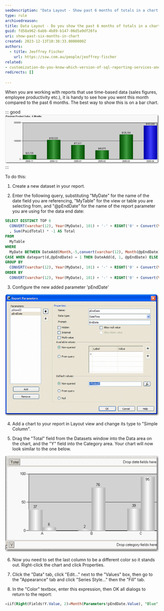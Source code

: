 ```yaml
---
seoDescription: "Data Layout - Show past 6 months of totals in a chart to facilitate easy comparison."
type: rule
archivedreason:
title: Data Layout - Do you show the past 6 months of totals in a chart?
guid: fd58a962-6abb-4b89-b147-06d5a9df26fa
uri: show-past-six-months-in-chart
created: 2023-12-13T10:38:33.0000000Z
authors: 
  - title: Jeoffrey Fischer
    url: https://ssw.com.au/people/jeoffrey-fischer
related:
- customization-do-you-know-which-version-of-sql-reporting-services-and-visual-studio-you-are-using
redirects: []

---
```


When you are working with reports that use time-based data (sales figures, employee productivity etc.), it is handy to see how you went this month compared to the past 6 months. The best way to show this is on a bar chart.

<!--endintro-->

::: good  
![Figure: Good example - Use of bar chart to show the past 6 months of totals at the end of your report for easy comparison](RSRules6MonthChart.gif)
:::

To do this:

1. Create a new dataset in your report.

2. Enter the following query, substituting "MyDate" for the name of the date field you are referencing, "MyTable" for the view or table you are selecting from, and "@pEndDate" for the name of the report parameter you are using for the data end date:

```sql
SELECT DISTINCT TOP 6
  CONVERT(varchar(12), Year(MyDate), 101) + '-' + RIGHT('0' + Convert(Varchar(2), MyDate, 101), 2) AS Y
  , Sum(PaidTotal) * -1 AS Total
FROM
  MyTable
WHERE
  MyDate BETWEEN DateAdd(Month,-5,convert(varchar(12), Month(@pEndDate)) + '/1/' + convert(varchar(12), Year(@pEndDate))) AND 
CASE WHEN datepart(d,@pEndDate) = 1 THEN DateAdd(d, 1, @pEndDate) ELSE @pEndDate END
GROUP BY
  CONVERT(varchar(12), Year(MyDate), 101) + '-' + RIGHT('0' + Convert(Varchar(2), MyDate, 101), 2)
ORDER BY
  CONVERT(varchar(12), Year(MyDate), 101) + '-' + RIGHT('0' + Convert(Varchar(2), MyDate, 101), 2)
```

3. Configure the new added parameter 'pEndDate'

![Figure: Change Data Type to DateTime and assign to the proper default values](RSRules6MonthChart_AddParameter.gif)

4. Add a chart to your report in Layout view and change its type to "Simple Column".

5. Drag the "Total" field from the Datasets window into the Data area on the chart, and the "Y" field into the Category area. Your chart will now look similar to the one below.

![Figure: Build up the column chart in layout view](RSRules6MonthChart_Layout.gif)

6. Now you need to set the last column to be a different color so it stands out. Right-click the chart and click Properties.

7. Click the "Data" tab, click "Edit..." next to the "Values" box, then go to the "Appearance" tab and click "Series Style..." then the "Fill" tab.

8. In the "Color" textbox, enter this expression, then OK all dialogs to return to the report:

```sql
=iif(Right(Fields!Y.Value, 2)=Month(Parameters!pEndDate.Value), "Blue", "Green")
```
